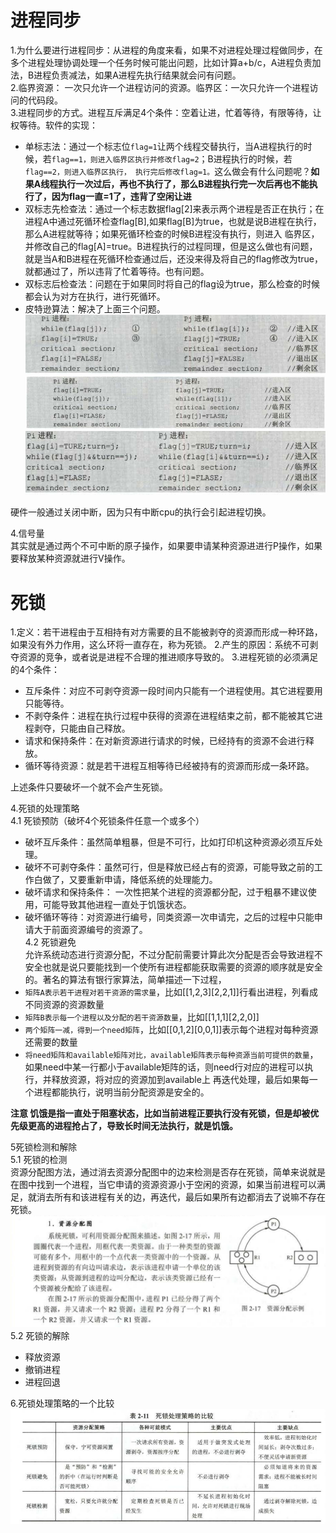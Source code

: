 # 进程同步  
1.为什么要进行进程同步：从进程的角度来看，如果不对进程处理过程做同步，在多个进程处理协调处理一个任务时候可能出问题，比如计算a+b/c，A进程负责加法，B进程负责减法，如果A进程先执行结果就会问有问题。  
2.临界资源： 一次只允许一个进程访问的资源。临界区：一次只允许一个进程访问的代码段。  
3.进程同步的方式。进程互斥满足4个条件：空着让进，忙着等待，有限等待，让权等待。软件的实现：
- 单标志法：通过一个标志位`flag=1`让两个线程交替执行，当A进程执行的时候，若`flag==1，则进入临界区执行并修改flag=2`；B进程执行的时候，若`flag==2，则进入临界区执行，
执行完后修改flag=1。`这么做会有什么问题呢？**如果A线程执行一次过后，再也不执行了，那么B进程执行完一次后再也不能执行了，因为flag一直=1了，违背了空闲让进**
- 双标志先检查法：通过一个标志数据flag[2]来表示两个进程是否正在执行；在进程A中通过死循环检查flag[B],如果flag[B]为true，也就是说B进程在执行，那么A进程就等待；如果死循环检查的时候B进程没有执行，则进入
临界区，并修改自己的flag[A]=true。B进程执行的过程同理，但是这么做也有问题，就是当A和B进程在死循环检查通过后，还没来得及将自己的flag修改为true，就都通过了，所以违背了忙着等待。也有问题。  
- 双标志后检查法：问题在于如果同时将自己的flag设为true，那么检查的时候都会认为对方在执行，进行死循环。  
- 皮特逊算法：解决了上面三个问题。  
![双标志先检查](https://github.com/781303842/Mainstudy/blob/master/ALLIMG/%E5%8F%8C%E6%A0%87%E5%BF%97%E5%85%88%E6%A3%80%E6%9F%A5.png)
![双标志后检查](https://github.com/781303842/Mainstudy/blob/master/ALLIMG/%E5%8F%8C%E6%A0%87%E5%BF%97%E5%90%8E%E6%A3%80%E6%9F%A5.png)
![皮特逊算法](https://github.com/781303842/Mainstudy/blob/master/ALLIMG/%E7%9A%AE%E7%89%B9%E8%8D%AA%E7%AE%97%E6%B3%95.png)  

硬件一般通过关闭中断，因为只有中断cpu的执行会引起进程切换。  

4.信号量  
其实就是通过两个不可中断的原子操作，如果要申请某种资源进进行P操作，如果要释放某种资源就进行V操作。  

# 死锁  
1.定义：若干进程由于互相持有对方需要的且不能被剥夺的资源而形成一种环路，如果没有外力作用，这么环将一直存在，称为死锁。
2.产生的原因：系统不可剥夺资源的竞争，或者说是进程不合理的推进顺序导致的。
3.进程死锁的必须满足的4个条件：
- 互斥条件：对应不可剥夺资源一段时间内只能有一个进程使用。其它进程要用只能等待。
- 不剥夺条件：进程在执行过程中获得的资源在进程结束之前，都不能被其它进程剥夺，只能由自己释放。 
- 请求和保持条件：在对新资源进行请求的时候，已经持有的资源不会进行释放。
- 循环等待资源：就是若干进程互相等待已经被持有的资源而形成一条环路。

上述条件只要破坏一个就不会产生死锁。


4.死锁的处理策略  
4.1 死锁预防（破坏4个死锁条件任意一个或多个）
- 破坏互斥条件：虽然简单粗暴，但是不可行，比如打印机这种资源必须互斥处理。
- 破坏不可剥夺条件：虽然可行，但是释放已经占有的资源，可能导致之前的工作白做了，又要重新申请，降低系统的处理能力。
- 破坏请求和保持条件： 一次性把某个进程的资源都分配，过于粗暴不建议使用，可能导致其他进程一直处于饥饿状态。
- 破坏循环等待：对资源进行编号，同类资源一次申请完，之后的过程中只能申请大于前面资源编号的资源了。  
4.2 死锁避免  
允许系统动态进行资源分配，不过分配前需要计算此次分配是否会导致进程不安全也就是说只要能找到一个使所有进程都能获取需要的资源的顺序就是安全的。著名的算法有银行家算法，简单描述一下过程，
- `矩阵A表示若干进程对若干资源的需求量`，比如[[1,2,3][2,2,1]]行看出进程，列看成不同资源的资源数量
- `矩阵B表示每一个进程以及分配的若干资源数量`，比如[[1,1,1][2,2,0]]
- `两个矩阵一减，得到一个need矩阵`，比如[[0,1,2][0,0,1]]表示每个进程对每种资源还需要的数量
- `将need矩阵和available矩阵对比，available矩阵表示每种资源当前可提供的数量`，如果need中某一行都小于available矩阵的话，则need行对应的进程可以执行，并释放资源，将对应的资源加到available上
再迭代处理，最后如果每一个进程都能执行，说明当前分配资源是安全的。  

**注意 饥饿是指一直处于阻塞状态，比如当前进程正要执行没有死锁，但是却被优先级更高的进程抢占了，导致长时间无法执行，就是饥饿。**  

5死锁检测和解除  
5.1 死锁的检测  
资源分配图方法，通过消去资源分配图中的边来检测是否存在死锁，简单来说就是在图中找到一个进程，当它申请的资源资源小于空闲的资源，如果当前进程可以满足，就消去所有和该进程有关的边，再迭代，最后如果所有边都消去了说嘛不存在死锁。
![资源分配图](https://github.com/781303842/Mainstudy/blob/master/ALLIMG/%E8%B5%84%E6%BA%90%E5%88%86%E9%85%8D%E5%9B%BE.png)
5.2 死锁的解除
- 释放资源
- 撤销进程
- 进程回退  

6.死锁处理策略的一个比较  
![比较](https://github.com/781303842/Mainstudy/blob/master/ALLIMG/%E6%AD%BB%E9%94%81%E5%A4%84%E7%90%86%E7%AD%96%E7%95%A5%E7%9A%84%E4%B8%80%E4%B8%AA%E6%AF%94%E8%BE%83.png)
